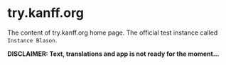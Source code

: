 # try.kanff.org
The content of try.kanff.org home page. The official test instance called `Instance Blason`.

**DISCLAIMER: Text, translations and app is not ready for the moment...**
